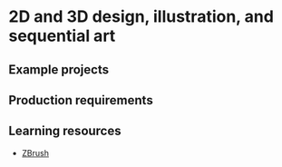 # 2D and 3D design, illustration, and sequential art



## Example projects

## Production requirements

## Learning resources

* [ZBrush](https://www.lynda.com/ZBrush-tutorials/ZBrush-2018-Essential-Training/441596-2.html?org=psu.edu)



